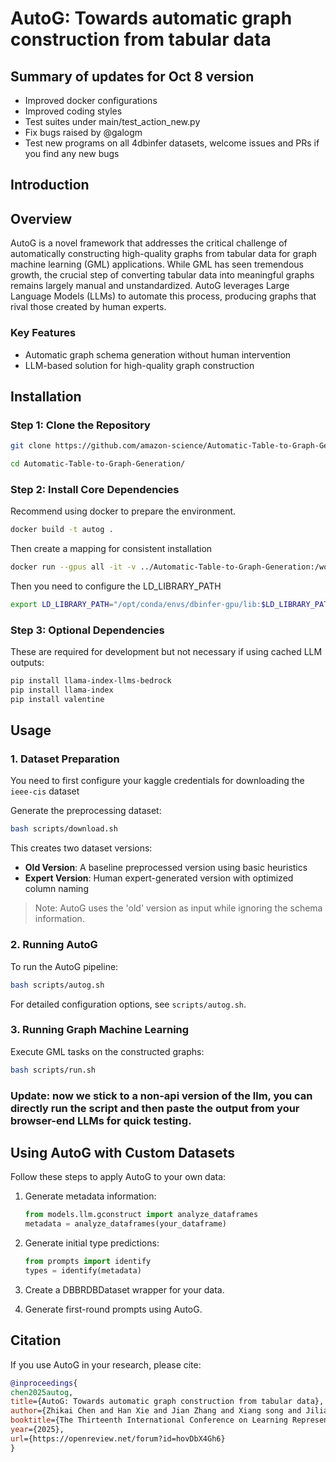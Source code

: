 # AutoG: Towards automatic graph construction from tabular data

## Summary of updates for Oct 8 version

* Improved docker configurations
* Improved coding styles
* Test suites under main/test_action_new.py
* Fix bugs raised by @galogm
* Test new programs on all 4dbinfer datasets, welcome issues and PRs if you find any new bugs

## Introduction

## Overview

AutoG is a novel framework that addresses the critical challenge of automatically constructing high-quality graphs from tabular data for graph machine learning (GML) applications. While GML has seen tremendous growth, the crucial step of converting tabular data into meaningful graphs remains largely manual and unstandardized. AutoG leverages Large Language Models (LLMs) to automate this process, producing graphs that rival those created by human experts.

### Key Features

- Automatic graph schema generation without human intervention
- LLM-based solution for high-quality graph construction

## Installation

### Step 1: Clone the Repository

```bash
git clone https://github.com/amazon-science/Automatic-Table-to-Graph-Generation

cd Automatic-Table-to-Graph-Generation/
```

### Step 2: Install Core Dependencies

Recommend using docker to prepare the environment.
``` bash 
docker build -t autog .
```

Then create a mapping for consistent installation 
``` bash
docker run --gpus all -it -v ../Automatic-Table-to-Graph-Generation:/workspace -v ./opt:/opt autog /bin/bash
```

Then you need to configure the LD_LIBRARY_PATH
``` bash
export LD_LIBRARY_PATH="/opt/conda/envs/dbinfer-gpu/lib:$LD_LIBRARY_PATH"
```

### Step 3: Optional Dependencies
These are required for development but not necessary if using cached LLM outputs:

```bash
pip install llama-index-llms-bedrock
pip install llama-index
pip install valentine
```

## Usage

### 1. Dataset Preparation

You need to first configure your kaggle credentials for downloading  the `ieee-cis` dataset


Generate the preprocessing dataset:

```bash
bash scripts/download.sh
```

This creates two dataset versions:
- **Old Version**: A baseline preprocessed version using basic heuristics
- **Expert Version**: Human expert-generated version with optimized column naming

> Note: AutoG uses the 'old' version as input while ignoring the schema information. 

### 2. Running AutoG

To run the AutoG pipeline:

```bash
bash scripts/autog.sh
```

For detailed configuration options, see `scripts/autog.sh`.

### 3. Running Graph Machine Learning

Execute GML tasks on the constructed graphs:

```bash
bash scripts/run.sh
```

### Update: now we stick to a non-api version of the llm, you can directly run the script and then paste the output from your browser-end LLMs for quick testing.

## Using AutoG with Custom Datasets

Follow these steps to apply AutoG to your own data:

1. Generate metadata information:
   ```python
   from models.llm.gconstruct import analyze_dataframes
   metadata = analyze_dataframes(your_dataframe)
   ```

2. Generate initial type predictions:
   ```python
   from prompts import identify
   types = identify(metadata)
   ```

3. Create a DBBRDBDataset wrapper for your data.

4. Generate first-round prompts using AutoG.



## Citation

If you use AutoG in your research, please cite:

```bibtex
@inproceedings{
chen2025autog,
title={AutoG: Towards automatic graph construction from tabular data},
author={Zhikai Chen and Han Xie and Jian Zhang and Xiang song and Jiliang Tang and Huzefa Rangwala and George Karypis},
booktitle={The Thirteenth International Conference on Learning Representations},
year={2025},
url={https://openreview.net/forum?id=hovDbX4Gh6}
}
```




